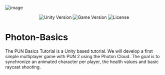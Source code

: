 ![image](https://user-images.githubusercontent.com/76531899/216824082-f614e3da-2bec-450c-9529-81d38a542a99.png)

<p align="center">
    <img src="https://img.shields.io/badge/Engine-2021.3.1f1-blueviolet" alt="Unity Version">
    <img src="https://img.shields.io/badge/Version-0.1-blue" alt="Game Version">
    <img src="https://img.shields.io/badge/License-None-success" alt="License">
</p>

# Photon-Basics
The PUN Basics Tutorial is a Unity based tutorial. We will develop a first simple multiplayer game with PUN 2 using the Photon Cloud. The goal is to synchronize an animated character per player, the health values and basic raycast shooting.
